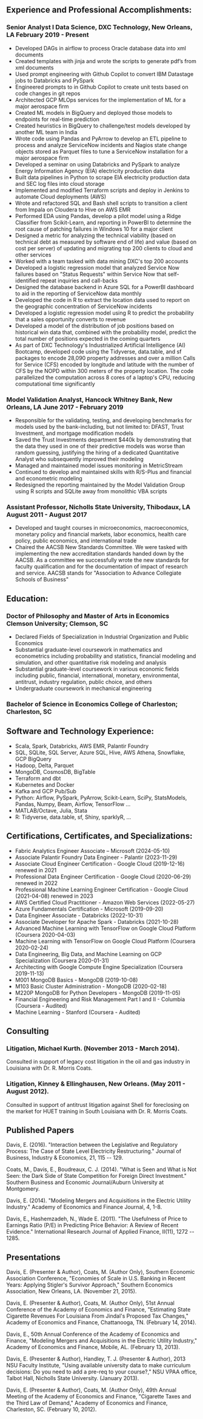 ﻿---
layout: default
---

## Experience and Professional Accomplishments:

### Senior Analyst I Data Science, DXC Technology, New Orleans, LA	February 2019 - Present

- Developed DAGs in airflow to process Oracle database data into xml documents
- Created templates with jinja and wrote the scripts to generate pdf’s from xml documents 
- Used prompt engineering with Github Copilot to convert IBM Datastage jobs to Databricks and PySpark
- Engineered prompts to in Github Copilot to create unit tests based on code changes in git repos
- Architected GCP MLOps services for the implementation of ML for a major aerospace firm
- Created ML models in BigQuery and deployed those models to endpoints for real-time prediction
- Created heuristics in BigQuery to challenge/test models developed by another ML team in India
- Wrote code using Pandas and PyArrow to develop an ETL pipeline to process and analyze ServiceNow incidents and Nagios state change objects stored as Parquet files to tune a ServiceNow installation for a major aerospace firm
- Developed a seminar on using Databricks and PySpark to analyze Energy Information Agency (EIA) electricity production data
- Built data pipelines in Python to scrape EIA electricity production data and SEC log files into cloud storage
- Implemented and modified Terraform scripts and deploy in Jenkins to automate Cloud deployments (AWS)
- Wrote and refactored SQL and Bash shell scripts to transition a client from Impala on Cloudera to Hive on AWS EMR
- Performed EDA using Pandas, develop a pilot model using a Ridge Classifier from Scikit-Learn, and reporting in PowerBI to determine the root cause of patching failures in Windows 10 for a major client
- Designed a metric for analyzing the technical viability (based on technical debt as measured by software end of life) and value (based on cost per server) of updating and migrating top 200 clients to cloud and other services
- Worked with a team tasked with data mining DXC's top 200 accounts
- Developed a logistic regression model that analyzed Service Now failures based on "Status Requests" within Service Now that self-identified repeat inquiries and call-backs
- Designed the database backend in Azure SQL for a PowerBI dashboard to aid in the reporting of ServiceNow data monthly
- Developed the code in R to extract the location data used to report on the geographic concentration of ServiceNow incidents
- Developed a logistic regression model using R to predict the probability that a sales opportunity converts to revenue  
- Developed a model of the distribution of job positions based on historical win data that, combined with the probability model, predict the total number of positions expected in the coming quarters
- As part of DXC Technology's Industrialized Artificial Intelligence (AI) Bootcamp, developed code using the Tidyverse, data.table, and sf packages to encode 28,090 property addresses and over a million Calls for Service (CFS) encoded by longitude and latitude with the number of CFS by the NOPD within 300 meters of the property location. The code parallelized the computation across 8 cores of a laptop's CPU, reducing computational time significantly

### Model Validation Analyst, Hancock Whitney Bank, New Orleans, LA	June 2017 - February 2019

- Responsible for the validating, testing, and developing benchmarks for models used by the bank-including, but not limited to: DFAST, Trust Investment, and mortgage modification models
- Saved the Trust Investments department $440k by demonstrating that the data they used in one of their predictive models was worse than random guessing, justifying the hiring of a dedicated Quantitative Analyst who subsequently improved their modeling
- Managed and maintained model issues monitoring in MetricStream
- Continued to develop and maintained skills with R/S-Plus and financial and econometric modeling
- Redesigned the reporting maintained by the Model Validation Group using R scripts and SQLite away from monolithic VBA scripts

### Assistant Professor, Nicholls State University, Thibodaux, LA	August 2011 - August 2017

- Developed and taught courses in microeconomics, macroeconomics, monetary policy and financial markets, labor economics, health care policy, public economics, and international trade
- Chaired the AACSB New Standards Committee. We were tasked with implementing the new accreditation standards handed down by the AACSB. As a committee we successfully wrote the new standards for faculty qualification and for the documentation of impact of research and service. AACSB stands for "Association to Advance Collegiate Schools of Business"

## Education:

### Doctor of Philosophy and Master of Arts in Economics	Clemson University; Clemson, SC

- Declared Fields of Specialization in Industrial Organization and Public Economics
- Substantial graduate-level coursework in mathematics and econometrics including probability and statistics, financial modeling and simulation, and other quantitative risk modeling and analysis
- Substantial graduate-level coursework in various economic fields including public, financial, international, monetary, environmental, antitrust, industry regulation, public choice, and others
- Undergraduate coursework in mechanical engineering

### Bachelor of Science in Economics	College of Charleston; Charleston, SC

## Software and Technology Experience:

- Scala, Spark, Databricks, AWS EMR, Palantir Foundry
- SQL, SQLite, SQL Server, Azure SQL, Hive, AWS Athena, Snowflake, GCP BigQuery
- Hadoop, Delta, Parquet
- MongoDB, CosmosDB, BigTable
- Terraform and dbt
- Kubernetes and Docker
- Kafka and GCP Pub/Sub
- Python: Airflow, PySpark, PyArrow, Scikit-Learn, SciPy, StatsModels, Pandas, Numpy, Beam, Airflow, TensorFlow ...
- MATLAB/Octave, Julia, Stata
- R: Tidyverse, data.table, sf, Shiny, sparklyR, ...

## Certifications, Certificates, and Specializations:

- Fabric Analytics Engineer Associate – Microsoft (2024-05-10)
- Associate Palantir Foundry Data Engineer - Palantir (2023-11-29)
- Associate Cloud Engineer Certification - Google Cloud (2019-12-16) renewed in 2021
- Professional Data Engineer Certification - Google Cloud (2020-06-29) renewed in 2022
- Professional Machine Learning Engineer Certification - Google Cloud (2021-04-08) renewed in 2023
- AWS Certified Cloud Practitioner - Amazon Web Services (2022-05-27)
- Azure Fundamentals Certification - Microsoft (2019-09-20)
- Data Engineer Associate - Databricks (2022-10-31)
- Associate Developer for Apache Spark - Databricks (2021-10-28)
- Advanced Machine Learning with TensorFlow on Google Cloud Platform (Coursera 2020-04-03)
- Machine Learning with TensorFlow on Google Cloud Platform (Coursera 2020-02-24)
- Data Engineering, Big Data, and Machine Learning on GCP Specialization (Coursera 2020-01-31)
- Architecting with Google Compute Engine Specialization (Coursera 2019-11-13)
- M001 MongoDB Basics - MongoDB (2019-10-08)
- M103 Basic Cluster Administration - MongoDB (2020-02-18)
- M220P MongoDB for Python Developers - MongoDB (2019-11-05)
- Financial Engineering and Risk Management Part I and II - Columbia (Coursera - Audited)
- Machine Learning - Stanford (Coursera - Audited)


## Consulting

### Litigation, Michael Kurth. (November 2013 - March 2014).

Consulted in support of legacy cost litigation in the oil and gas industry in Louisiana with Dr. R. Morris Coats.

### Litigation, Kinney & Ellinghausen, New Orleans. (May 2011 - August 2012).

Consulted in support of antitrust litigation against Shell for foreclosing on the market for HUET training in South Louisiana with Dr. R. Morris Coats.

## Published Papers

Davis, E. (2016). "Interaction between the Legislative and Regulatory Process:  The Case of State Level Electricity Restructuring." Journal of Business, Industry & Economics, 21, 115 -- 129.

Coats, M., Davis, E., Boudreaux, C. J. (2014). "What is Seen and What is Not Seen: the Dark Side of State Competition for Foreign Direct Investment." Southern Business and Economic Journal/Auburn University at Montgomery.

Davis, E. (2014). "Modeling Mergers and Acquisitions in the Electric Utility Industry." Academy of Economics and Finance Journal, 4, 1-8.

Davis, E., Hashemzadeh, N., Wade E. (2011). "The Usefulness of Price to Earnings Ratio (P/E) in Predicting Price Behavior: A Review of Recent Evidence." International Research Journal of Applied Finance, II(11), 1272 -- 1285.

## Presentations

Davis, E. (Presenter & Author), Coats, M. (Author Only), Southern Economic Association Conference, "Economies of Scale in U.S. Banking in Recent Years: Applying Stigler's Survivor Approach," Southern Economics Association, New Orleans, LA. (November 21, 2015).

Davis, E. (Presenter & Author), Coats, M. (Author Only), 51st Annual Conference of the Academy of Economics and Finance, "Estimating State Cigarette Revenues For Louisiana From Jindal's Proposed Tax Changes," Academy of Economics and Finance, Chattanooga, TN. (February 14, 2014).

Davis, E., 50th Annual Conference of the Academy of Economics and Finance, "Modeling Mergers and Acquisitions in the Electric Utility Industry," Academy of Economics and Finance, Mobile, AL. (February 13, 2013).

Davis, E. (Presenter & Author), Handley, T. J. (Presenter & Author), 2013 NSU Faculty Institute, "Using available university data to make curriculum decisions:  Do you need to add a pre-req to your course?," NSU VPAA office, Talbot Hall, Nicholls State University. (January 2013).

Davis, E. (Presenter & Author), Coats, M. (Author Only), 49th Annual Meeting of the Academy of Economics and Finance, "Cigarette Taxes and the Third Law of Demand," Academy of Economics and Finance, Charleston, SC. (February 10, 2012).


